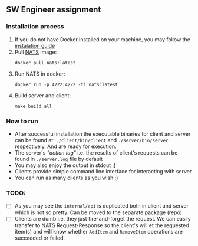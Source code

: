 ## SW Engineer assignment

### Installation process
1. If you do not have Docker installed on your machine, you may follow the [instalation guide](https://docs.docker.com/get-docker/)
2. Pull [NATS](https://nats.io/) image:
   ```
   docker pull nats:latest
   ```
3. Run NATS in docker:
    ```
    docker run -p 4222:4222 -ti nats:latest
    ```
4. Build server and client:
    ```
    make build_all
   ```
### How to run
- After successful installation the executable binaries for client and server can be found at: `./client/bin/client` and `./server/bin/server` respectively. And are ready for execution.  
- The server's *"action log"* i.e. the results of client's requests can be found in `./server.log` file by default  
- You may also enjoy the output in stdout ;)  
- Clients provide simple command line interface for interacting with server
- You can run as many clients as you wish :)

### TODO:
- [ ] As you may see the `internal/api` is duplicated both in client and server which is not so pretty. Can be moved to the separate package (repo)
- [ ] Clients are dumb i.e. they just fire-and-forget the request. We can easily transfer to NATS Request-Response so the client's will et the requested item(s) and will know whether `AddItem` and `RemoveItem` operations are succeeded or failed.
